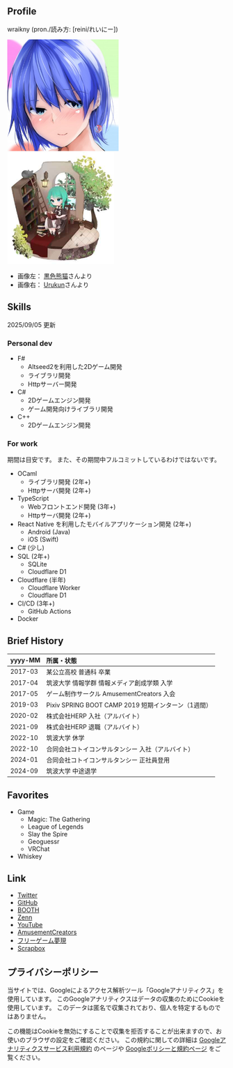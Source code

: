 ## Profile

wraikny (pron./読み方: \[reini/れいにー\])

<img src="../images/wraikny/wraikny_icon.jpg" height="256px">
<img src="../images/wraikny/wraikny_icon_garden.jpg" height="256px">

- 画像左： [黒色熊猫](https://twitter.com/higumasyake)さんより
- 画像右： [Urukun](https://twitter.com/Uru_oxo)さんより


## Skills

2025/09/05 更新

### Personal dev

- F#
  - Altseed2を利用した2Dゲーム開発
  - ライブラリ開発
  - Httpサーバー開発
- C#
  - 2Dゲームエンジン開発
  - ゲーム開発向けライブラリ開発
- C++
  - 2Dゲームエンジン開発

### For work

期間は目安です。
また、その期間中フルコミットしているわけではないです。

- OCaml
  - ライブラリ開発 (2年+)
  - Httpサーバ開発 (2年+)
- TypeScript
  - Webフロントエンド開発 (3年+)
  - Httpサーバ開発 (2年+)
- React Native を利用したモバイルアプリケーション開発 (2年+)
  - Android (Java)
  - iOS (Swift)
- C# (少し)
- SQL (2年+)
  - SQLite
  - Cloudflare D1
- Cloudflare (半年)
  - Cloudflare Worker
  - Cloudflare D1
- CI/CD (3年+)
  - GitHub Actions
- Docker

## Brief History

| yyyy-MM | 所属・状態 |
| --- | :--- |
| 2017-03 | 某公立高校 普通科 卒業 |
| 2017-04 | 筑波大学 情報学群 情報メディア創成学類 入学 |
| 2017-05 | ゲーム制作サークル AmusementCreators 入会 |
| 2019-03 | Pixiv SPRING BOOT CAMP 2019 短期インターン（1週間） |
| 2020-02 | 株式会社HERP 入社（アルバイト） |
| 2021-09 | 株式会社HERP 退職（アルバイト） |
| 2022-10 | 筑波大学 休学 |
| 2022-10 | 合同会社コトイコンサルタンシー 入社（アルバイト）|
| 2024-01 | 合同会社コトイコンサルタンシー 正社員登用 |
| 2024-09 | 筑波大学 中途退学 |

## Favorites

- Game
  - Magic: The Gathering
  - League of Legends
  - Slay the Spire
  - Geoguessr
  - VRChat
- Whiskey

## Link

- [Twitter](https://twitter.com/wraikny)
- [GitHub](https://github.com/wraikny)
- [BOOTH](https://wraikny.booth.pm)
- [Zenn](https://zenn.dev/wraikny)
- [YouTube](https://www.youtube.com/channel/UCZ9gPqMn0Vtd0NTIAQtrt2Q)
- [AmusementCreators](https://www.amusement-creators.info/authors/wraikny/)
- [フリーゲーム夢現](https://freegame-mugen.jp/cms/mt-cp.fcgi?__mode=view&blog_id=1&id=4393)
- [Scrapbox](https://scrapbox.io/wraikny/)

## プライバシーポリシー

当サイトでは、Googleによるアクセス解析ツール「Googleアナリティクス」を使用しています。
このGoogleアナリティクスはデータの収集のためにCookieを使用しています。
このデータは匿名で収集されており、個人を特定するものではありません。

この機能はCookieを無効にすることで収集を拒否することが出来ますので、お使いのブラウザの設定をご確認ください。
この規約に関しての詳細は
[Googleアナリティクスサービス利用規約](https://marketingplatform.google.com/about/analytics/terms/jp/)
のページや
[Googleポリシーと規約ページ](https://policies.google.com/technologies/ads?hl=ja)
をご覧ください。
